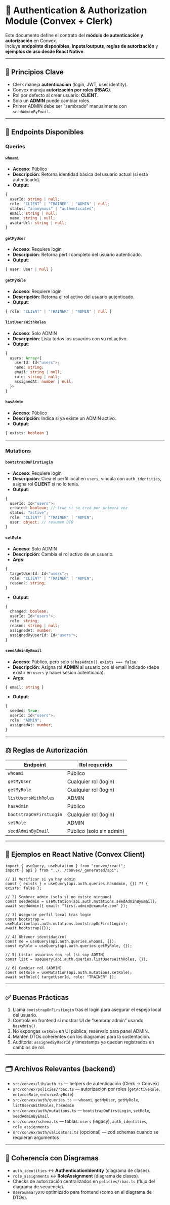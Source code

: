 # 📌 Authentication & Authorization Module (Convex + Clerk)

Este documento define el contrato del **módulo de autenticación y autorización** en Convex.  
Incluye **endpoints disponibles**, **inputs/outputs**, **reglas de autorización** y **ejemplos de uso desde React Native**.

---

## 🔑 Principios Clave

- Clerk maneja **autenticación** (login, JWT, user identity).  
- Convex maneja **autorización por roles (RBAC)**.  
- Rol por defecto al crear usuario: **CLIENT**.  
- Solo un **ADMIN** puede cambiar roles.  
- Primer ADMIN debe ser “sembrado” manualmente con `seedAdminByEmail`.

---

## 📂 Endpoints Disponibles

### Queries

#### `whoami`
- **Acceso**: Público  
- **Descripción**: Retorna identidad básica del usuario actual (si está autenticado).
- **Output**:
```ts
{
  userId: string | null;
  role: "CLIENT" | "TRAINER" | "ADMIN" | null;
  status: "anonymous" | "authenticated";
  email: string | null;
  name: string | null;
  avatarUrl: string | null;
}
```

#### `getMyUser`
- **Acceso**: Requiere login  
- **Descripción**: Retorna perfil completo del usuario autenticado.
- **Output**:
```ts
{ user: User | null }
```

#### `getMyRole`
- **Acceso**: Requiere login  
- **Descripción**: Retorna el rol activo del usuario autenticado.
- **Output**:
```ts
{ role: "CLIENT" | "TRAINER" | "ADMIN" | null }
```

#### `listUsersWithRoles`
- **Acceso**: Solo ADMIN  
- **Descripción**: Lista todos los usuarios con su rol activo.
- **Output**:
```ts
{
  users: Array<{
    userId: Id<"users">;
    name: string;
    email: string | null;
    role: string | null;
    assignedAt: number | null;
  }>
}
```

#### `hasAdmin`
- **Acceso**: Público  
- **Descripción**: Indica si ya existe un ADMIN activo.
- **Output**:
```ts
{ exists: boolean }
```

---

### Mutations

#### `bootstrapOnFirstLogin`
- **Acceso**: Requiere login  
- **Descripción**: Crea el perfil local en `users`, vincula con `auth_identities`, asigna rol **CLIENT** si no lo tenía.
- **Output**:
```ts
{
  userId: Id<"users">;
  created: boolean; // true si se creó por primera vez
  status: "active";
  role: "CLIENT" | "TRAINER" | "ADMIN";
  user: object; // resumen DTO
}
```

#### `setRole`
- **Acceso**: Solo ADMIN  
- **Descripción**: Cambia el rol activo de un usuario.
- **Args**:
```ts
{
  targetUserId: Id<"users">;
  role: "CLIENT" | "TRAINER" | "ADMIN";
  reason?: string;
}
```
- **Output**:
```ts
{
  changed: boolean;
  userId: Id<"users">;
  role: string;
  reason: string | null;
  assignedAt: number;
  assignedByUserId: Id<"users">;
}
```

#### `seedAdminByEmail`
- **Acceso**: Público, pero solo si `hasAdmin().exists === false`  
- **Descripción**: Asigna rol **ADMIN** al usuario con el email indicado (debe existir en `users` y haber sesión autenticada).
- **Args**:
```ts
{ email: string }
```
- **Output**:
```ts
{
  seeded: true;
  userId: Id<"users">;
  role: "ADMIN";
  assignedAt: number;
}
```

---

## ⚖️ Reglas de Autorización

| Endpoint                | Rol requerido            |
|------------------------|--------------------------|
| `whoami`               | Público                  |
| `getMyUser`            | Cualquier rol (login)    |
| `getMyRole`            | Cualquier rol (login)    |
| `listUsersWithRoles`   | ADMIN                    |
| `hasAdmin`             | Público                  |
| `bootstrapOnFirstLogin`| Cualquier rol (login)    |
| `setRole`              | ADMIN                    |
| `seedAdminByEmail`     | Público (solo sin admin) |

---

## 📱 Ejemplos en React Native (Convex Client)

```tsx
import { useQuery, useMutation } from "convex/react";
import { api } from "../../convex/_generated/api";

// 1) Verificar si ya hay admin
const { exists } = useQuery(api.auth.queries.hasAdmin, {}) ?? { exists: false };

// 2) Sembrar admin (solo si no existe ninguno)
const seedAdmin = useMutation(api.auth.mutations.seedAdminByEmail);
await seedAdmin({ email: "first.admin@example.com" });

// 3) Asegurar perfil local tras login
const bootstrap = useMutation(api.auth.mutations.bootstrapOnFirstLogin);
await bootstrap({});

// 4) Obtener identidad/rol
const me = useQuery(api.auth.queries.whoami, {});
const myRole = useQuery(api.auth.queries.getMyRole, {});

// 5) Listar usuarios con rol (si soy ADMIN)
const list = useQuery(api.auth.queries.listUsersWithRoles, {});

// 6) Cambiar rol (ADMIN)
const setRole = useMutation(api.auth.mutations.setRole);
await setRole({ targetUserId, role: "TRAINER" });
```

---

## ✅ Buenas Prácticas

1. Llama `bootstrapOnFirstLogin` tras el login para asegurar el espejo local del usuario.  
2. Controla en frontend si mostrar UI de “sembrar admin” usando `hasAdmin()`.  
3. No expongas `setRole` en UI pública; resérvalo para panel ADMIN.  
4. Mantén DTOs coherentes con los diagramas para la sustentación.  
5. Auditoría: `assignedByUserId` y timestamps ya quedan registrados en cambios de rol.

---

## 🗂 Archivos Relevantes (backend)

- `src/convex/lib/auth.ts` — helpers de autenticación (Clerk → Convex)  
- `src/convex/policies/rbac.ts` — autorización por roles (`getActiveRole`, `enforceRole`, `enforceAnyRole`)  
- `src/convex/auth/queries.ts` — `whoami`, `getMyUser`, `getMyRole`, `listUsersWithRoles`, `hasAdmin`  
- `src/convex/auth/mutations.ts` — `bootstrapOnFirstLogin`, `setRole`, `seedAdminByEmail`  
- `src/convex/schema.ts` — tablas: `users` (legacy), `auth_identities`, `role_assignments`  
- `src/convex/auth/validators.ts` (opcional) — zod schemas cuando se requieran argumentos

---

## 🔗 Coherencia con Diagramas

- `auth_identities` ↔ **AuthenticationIdentity** (diagrama de clases).  
- `role_assignments` ↔ **RoleAssignment** (diagrama de clases).  
- Checks de autorización centralizados en `policies/rbac.ts` (flujo del diagrama de secuencia).  
- `UserSummaryDTO` optimizado para frontend (como en el diagrama de DTOs).
